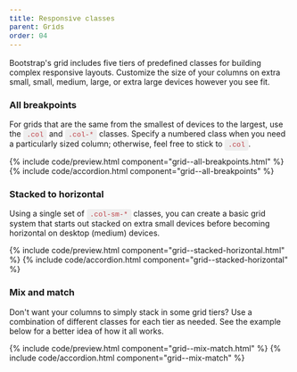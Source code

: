 ```yaml
---
title: Responsive classes
parent: Grids
order: 04
---
```


Bootstrap's grid includes five tiers of predefined classes for building complex responsive layouts. Customize the size of your columns on extra small, small, medium, large, or extra large devices however you see fit.

### All breakpoints

For grids that are the same from the smallest of devices to the largest, use the <code>.col</code> and <code>.col-\*</code> classes. Specify a numbered class when you need a particularly sized column; otherwise, feel free to stick to <code>.col</code>.

{% include code/preview.html component="grid--all-breakpoints.html" %}
{% include code/accordion.html component="grid--all-breakpoints" %}

### Stacked to horizontal

Using a single set of <code>.col-sm-\*</code> classes, you can create a basic grid system that starts out stacked on extra small devices before becoming horizontal on desktop (medium) devices.

{% include code/preview.html component="grid--stacked-horizontal.html" %}
{% include code/accordion.html component="grid--stacked-horizontal" %}

### Mix and match

Don't want your columns to simply stack in some grid tiers? Use a combination of different classes for each tier as needed. See the example below for a better idea of how it all works.

{% include code/preview.html component="grid--mix-match.html" %}
{% include code/accordion.html component="grid--mix-match" %}

<style scoped>
    .grid-example {
        position: relative;
        padding: 16px;
        margin: 16px -15px;
        border: 3px 0 0 solid #f7f7f9;
    }
    @media (min-width: 576px) {
        .grid-example {
            padding: 24px;
            margin: 16px 0 0 0;
        }
    }
    .grid-example > .row > .col,
    .grid-example .row > [class^=col-] {
        padding-top: .75rem;
        padding-bottom: .75rem;
        background-color: rgba(86,61,124,.15);
        border: 1px solid rgba(86,61,124,.2);
    }
    code {
        padding: 3px 6px;
        background-color: #eee;
        border-radius: 4px;
        font-family: SFMono-Regular, Menlo, Monaco, Consolas, "Liberation Mono", "Courier New", monospace;
        font-size: 90%;
        color: #bd4147;
    }
</style>
